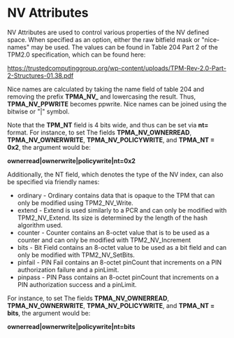 # NV Attributes

NV Attributes are used to control various properties of the NV defined space.
When specified as an option, either the raw bitfield mask or "nice-names" may be
used. The values can be found in Table 204 Part 2 of the TPM2.0 specification,
which can be found here:

<https://trustedcomputinggroup.org/wp-content/uploads/TPM-Rev-2.0-Part-2-Structures-01.38.pdf>

Nice names are calculated by taking the name field of table 204 and removing the
prefix **TPMA_NV_** and lowercasing the result. Thus, **TPMA_NV_PPWRITE** becomes
ppwrite. Nice names can be joined using the bitwise or "|" symbol.

Note that the **TPM_NT** field is 4 bits wide, and thus can be set via
**nt=<num>** format. For instance, to set The fields **TPMA_NV_OWNERREAD**,
**TPMA_NV_OWNERWRITE**, **TPMA_NV_POLICYWRITE**, and **TPMA_NT = 0x2**, the argument
would be:

**ownerread|ownerwrite|policywrite|nt=0x2**

Additionally, the NT field, which denotes the type of the NV index, can also be specified
via friendly names:
  * ordinary - Ordinary contains data that is opaque to the TPM that can
      only be modified using TPM2\_NV\_Write.
  * extend - Extend is used similarly to a PCR and can only be modified
      with TPM2_NV_Extend. Its size is determined by the length of the hash
      algorithm used.
  * counter - Counter contains an 8-octet value that is to be used as a
      counter and can only be modified with TPM2\_NV\_Increment
  * bits - Bit Field contains an 8-octet value to be used as a bit field
      and can only be modified with TPM2\_NV\_SetBits.
  * pinfail - PIN Fail contains an 8-octet pinCount that increments on a PIN authorization failure and a pinLimit.
  * pinpass - PIN Pass contains an 8-octet pinCount that increments on a PIN authorization success and a pinLimit.

For instance, to set The fields **TPMA_NV_OWNERREAD**,
**TPMA_NV_OWNERWRITE**, **TPMA_NV_POLICYWRITE**, and **TPMA_NT = bits**, the argument
would be:

**ownerread|ownerwrite|policywrite|nt=bits**
